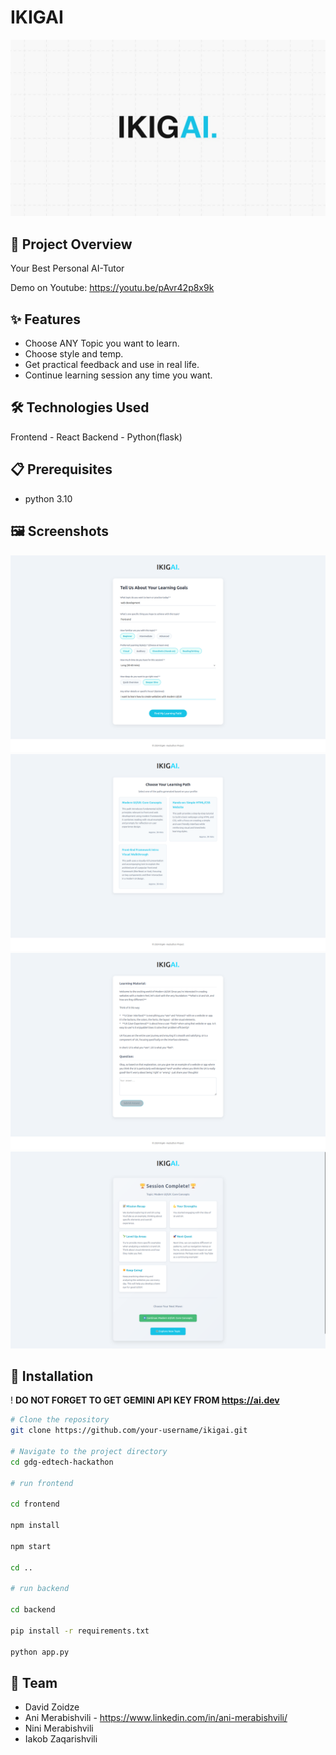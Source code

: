 # IKIGAI

![Logo](images/Logo.jpg)

## 🚀 Project Overview

Your Best Personal AI-Tutor

Demo on Youtube: https://youtu.be/pAvr42p8x9k

## ✨ Features

- Choose ANY Topic you want to learn.
- Choose style and temp.
- Get practical feedback and use in real life.
- Continue learning session any time you want.

## 🛠️ Technologies Used

Frontend - React
Backend - Python(flask)

## 📋 Prerequisites

- python 3.10

## 🖼 Screenshots

![Main Page](images/FirstPage.png)
![Second Page](images/secondpage.png)
![Second Page](images/thirdpage.png)
![Second Page](images/resultspage.png)

## 🔧 Installation

! **DO NOT FORGET TO GET GEMINI API KEY FROM https://ai.dev**

```bash
# Clone the repository
git clone https://github.com/your-username/ikigai.git

# Navigate to the project directory
cd gdg-edtech-hackathon

# run frontend

cd frontend

npm install

npm start

cd ..

# run backend

cd backend

pip install -r requirements.txt

python app.py
```

## 👥 Team

- David Zoidze
- Ani Merabishvili - https://www.linkedin.com/in/ani-merabishvili/
- Nini Merabishvili
- Iakob Zaqarishvili
